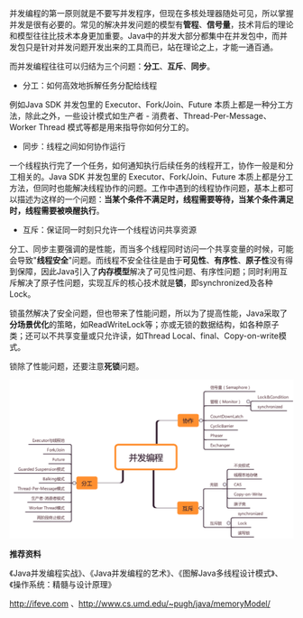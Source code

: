 并发编程的第一原则就是不要写并发程序，但现在多核处理器随处可见，所以掌握并发是很有必要的。常见的解决并发问题的模型有**管程**、**信号量**，技术背后的理论和模型往往比技术本身更加重要。Java中的并发大部分都集中在并发包中，而并发包只是针对并发问题开发出来的工具而已，站在理论之上，才能一通百通。

而并发编程往往可以归结为三个问题：**分工**、**互斥**、**同步**。

- 分工：如何高效地拆解任务分配给线程

例如Java SDK 并发包里的 Executor、Fork/Join、Future 本质上都是一种分工方法，除此之外，一些设计模式如生产者 - 消费者、Thread-Per-Message、Worker Thread 模式等都是用来指导你如何分工的。

- 同步：线程之间如何协作运行

一个线程执行完了一个任务，如何通知执行后续任务的线程开工，协作一般是和分工相关的。Java SDK 并发包里的 Executor、Fork/Join、Future 本质上都是分工方法，但同时也能解决线程协作的问题。工作中遇到的线程协作问题，基本上都可以描述为这样的一个问题：**当某个条件不满足时，线程需要等待，当某个条件满足时，线程需要被唤醒执行**。

- 互斥：保证同一时刻只允许一个线程访问共享资源

分工、同步主要强调的是性能，而当多个线程同时访问一个共享变量的时候，可能会导致"**线程安全**"问题。而线程不安全往往是由于**可见性**、**有序性**、**原子性**没有得到保障，因此Java引入了**内存模型**解决了可见性问题、有序性问题；同时利用互斥解决了原子性问题，实现互斥的核心技术就是**锁**，即synchronized及各种Lock。

锁虽然解决了安全问题，但也带来了性能问题，所以为了提高性能，Java采取了**分场景优化**的策略，如ReadWriteLock等；亦或无锁的数据结构，如各种原子类；还可以不共享变量或只允许读，如Thread Local、final、Copy-on-write模式。

锁除了性能问题，还要注意**死锁**问题。

![并发编程全景图](../../picture/并发编程全景图.webp)

**推荐资料**

《Java并发编程实战》、《Java并发编程的艺术》、《图解Java多线程设计模式》、《操作系统：精髓与设计原理》

http://ifeve.com 、http://www.cs.umd.edu/~pugh/java/memoryModel/
